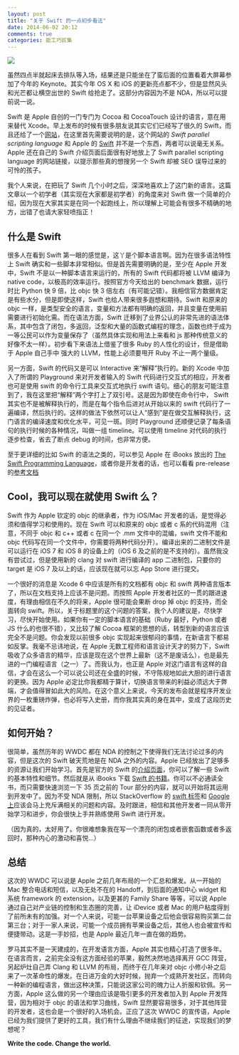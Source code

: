 ```yaml
---
layout: post
title: "关于 Swift 的一点初步看法"
date: 2014-06-02 20:12
comments: true
categories: 能工巧匠集
---
```


![](http://img.onevcat.com/2014/swift.png)

虽然四点半就起床去排队等入场，结果还是只能坐在了蛮后面的位置看着大屏幕参加了今年的 Keynote。其实今年 OS X 和 iOS 的更新亮点都不少，但是显然风头和光芒都让横空出世的 Swift 给抢走了。这部分内容因为不是 NDA，所以可以提前说一说。

Swift 是 Apple 自创的一门专门为 Cocoa 和 CocoaTouch 设计的语言，意在用来替代 Xcode。早上发布的时候有很多朋友说其实它们已经写了很久的 Swift，而且还给了一个[网站](http://swift-lang.org)，在这里首先需要说明的是，这个网站的 *Swift parallel scripting language* 和 Apple 的 [Swift](https://developer.apple.com/swift/) 并不是一个东西，两者可以说毫无关系。Apple 还在自己的 Swift 介绍页面后面很有好地放上了 Swift parallel scripting language 的网站链接，以提示那些真的想搜另一个 Swift 却被 SEO 误导过来的可怜的孩子。

我个人来说，在把玩了 Swift 几个小时之后，深深地喜欢上了这门新的语言。这篇文章以一个初学者（其实现在大家都是初学者）的角度来对 Swift 做一个简单的介绍，因为现在大家其实是在同一个起跑线上，所以理解上可能会有很多不精确的地方，出错了也请大家轻喷指正！

## 什么是 Swift

很多人在看到 Swift 第一眼的感觉是，这丫是个脚本语言啊。因为在很多语法特性上 Swift 确实和一些脚本非常相似。但是首先需要明确的是，至少在 Apple 开发中，Swift 不是以一种脚本语言来运行的，所有的 Swift 代码都将被 LLVM 编译为 native code，以极高的效率运行。按照官方今天给出的 benchmark 数据，运行时比 Python 快 9 倍，比 objc 快 3 倍左右（有可能记错）。我相信官方数据肯定是有些水分，但是即使这样，Swift 也给人带来很多遐想和期待。Swift 和原来的 objc 一样，是类型安全的语言，变量和方法都有明确的返回，并且变量在使用前需要进行初始化需。而在语法方面，Swift 迁移到了业界公认的非常先进的语法体系，其中包含了闭包，多返回，泛型和大量的函数式编程的理念，函数也终于成为一等公民可以作为变量保存了（虽然具体实现和用法上来看和 js 那种传统意义的好像不太一样）。初步看下来语法上借鉴了很多 Ruby 的人性化的设计，但是借助于 Apple 自己手中 强大的 LLVM，性能上必须要甩开 Ruby 不止一两个量级。

另一方面，Swift 的代码又是可以 Interactive 来“解释”执行的。新的 Xcode 中加入了所谓的 Playground 来对开发者输入的 Swift 代码进行交互式的相应，开发者也可是使用 swift 的命令行工具来交互式地执行 swift 语句。细心的朋友可能注意到了，我在这里把“解释”两个字打上了双引号。这是因为即使在命令行中， Swift 其实也不是被解释执行的，而是在每个指令后进对从开始以来的 swift 代码行了一遍编译，然后执行的。这样的做法下依然可以让人“感到”是在做交互解释执行，这门语言的编译速度和优化水平，可见一斑。同时 Playground 还顺便记录了每条语句的执行时候的各种情况，叫做一组 timeline。可以使用 timeline 对代码的执行逐步检查，省去了断点 debug 的时间，也非常方便。

至于更详细的比如 Swift 的语法之类的，可以参见 Apple 在 iBooks 放出的 [The Swift Programming Language](https://itunes.apple.com/us/book/the-swift-programming-language/id881256329?mt=11)，或者你是开发者的话，也可以看看 pre-release 的[参考文档](https://developer.apple.com/library/ios/welcome_to_swift)

## Cool，我可以现在就使用 Swift 么？

Swift 作为 Apple 钦定的 objc 的继承者，作为 iOS/Mac 开发者的话，是觉得必须和值得学习和使用的。现在 Swift 可以和原来的 objc 或者 c 系的代码混用（注意，不同于 objc 和 c++ 或者 c 在同一个 .mm 文件中的混编，swift 文件不能和 objc 代码写在同一个文件中，你需要将两种代码分开）。编译出来的二进制文件是可以运行在 iOS 7 和 iOS 8 的设备上的（iOS 6 及之前的是不支持的）。虽然我没有尝试过，但是使用新的 clang 对 swift 进行编译的 app 二进制包，只要你的 target 是 iOS 7 及以上的话，应该现在就可以忘 App Store 进行提交。

一个很好的消息是 Xcode 6 中应该是所有的文档都有 objc 和 swift 两种语言版本了，所以在文档支持上应该不是问题。而按照 Apple 开发者社区的一贯的跟进速度，有理由相信在不久的将来，Apple 很可能会果断 drop 掉 objc 的支持，而全面转向 swift。所以，关于标题里的这个问题的答案，我个人的建议是，尽快学习，尽快开始使用。如果你有一定的脚本语言的基础（Ruby 最好，Python 或者 JS 什么的也很不错），又比较了解 Cocoa 框架的思想的话，转型到新的语言应该完全不是问题。你会发现以前很多 objc 实现起来很郁闷的事情，在新语言下都易如反掌。我毫不忌讳地说，在 Apple 无数工程师和语言设计天才的努力下，Swift 吸收了众多语言的精华，应该是现在这个世界上最新（这不是废话么），也是最先进的一门编程语言（之一）了。而我认为，也正是 Apple 对这门语言有这样的自信，才会在这么一个可以说公司还在全盛的时候，不守陈规地如此大胆的进行语言的更换。因为 Apple 必定比你我都精于算计，切换语言带来的利益必须远大于弊端，才会值得冒如此大的风险。在这个意义上来说，今天的发布会就是程序开发业界的一枚重磅炸弹，也必将写入史册，而你我其实真的身在其中，变成了这段历史的见证者。

## 如何开始？

很简单，虽然历年的 WWDC 都在 NDA 的控制之下使得我们无法讨论过多的内容，但是这次的 Swift 破天荒地是在 NDA 之外的内容。Apple 已经放出了足够多的资源让我们开始学习。首先是官方的 Swift 的[介绍页面](https://developer.apple.com/swift/)，你可以了解一些 Swift 的基本特性和细节。然后就是从 iBooks 下载 [Swift 的书籍](https://itunes.apple.com/us/book/the-swift-programming-language/id881256329?mt=11)。你可以不必通读全书，而只需要快速浏览一下 35 页之前的 Tour 部分的内容，就可以开始将其运用到开发中了。因为不受 NDA 限制，所以 StackOverflow 的 [swift 标签](http://stackoverflow.com/questions/tagged/swift-language)和 [Google 上](https://www.google.com/#q=swift)应该会马上充斥满相关的问题和内容。及时跟进，相信和其他开发者一同从零开始学习和进步，你会很快上手并熟练使用 Swift 进行开发。

（因为真的，太好用了。你很难想象我在写一个漂亮的闭包或者嵌套函数或者多返回时，那种内心的激动和喜悦...）

## 总结

这次的 WWDC 可以说是 Apple 之前几年布局的一个汇总和爆发。从一开始的 Mac 整合电话和短信，以及无处不在的 Handoff，到后面的通知中心 widget 和系统 framework 的 extension，以及更甚的 Family Share 等等，可以说 Apple 通过自己对产业链的控制和生态圈的完善，让 iDevice 或者 Mac 的用户粘度得到了前所未有的加强。对一个人来说，可能一台苹果设备之后他会很容易购买第二台第三台；对于一家人来说，可能一个成员拥有苹果设备之后，其他人也会被宣传和便捷带动。这是一手妙招，也是 Apple 最近几年一直在做的趋势。

罗马其实不是一天建成的，在开发语言方面，Apple 其实也精心打造了很多年。在语言而言，之前完全没有这方面经验的苹果，毅然决然地选择离开 GCC 阵营，另起炉灶自己弄 Clang 和 LLVM 的布局，而终于在几年来对 objc 小修小补之后来了一次革命性的爆发。在日进万金的大好时候，抛弃一个成熟开发社区，而转向一种新的编程语言，做出这种决策，只能说这家公司的魄力让人折服和钦佩。另一方面，Apple 这么做的另一个理由应该是吸引更多的开发者加入到 Apple 开发阵营，因为相对于 objc 的语法和学习曲线，Swift 显然要容易很多，对于其他阵营的开发者，这也会是一个很好的入场机会。正应了这次 WWDC 的宣传语，Apple 已经为我们提供了更好的工具，我们有什么理由不继续我们的征途，实现我们的梦想呢？

**Write the code. Change the world.**